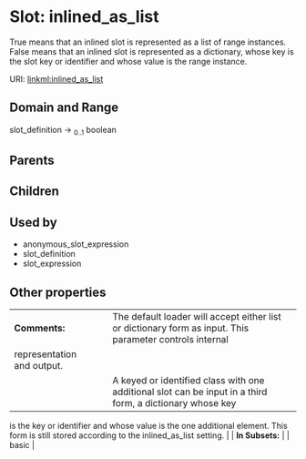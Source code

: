 
# Slot: inlined_as_list


True means that an inlined slot is represented as a list of range instances.  False means that an inlined slot is represented as a dictionary, whose key is the slot key or identifier and whose value is the range instance.

URI: [linkml:inlined_as_list](https://w3id.org/linkml/inlined_as_list)


## Domain and Range

slot_definition &#8594;  <sub>0..1</sub> boolean

## Parents


## Children


## Used by

 * anonymous_slot_expression
 * slot_definition
 * slot_expression

## Other properties

|  |  |  |
| --- | --- | --- |
| **Comments:** | | The default loader will accept either list or dictionary form as input.  This parameter controls internal
representation and output. |
|  | | A keyed or identified class with one additional slot can be input in a third form, a dictionary whose key
is the key or identifier and whose value is the one additional element.  This form is still stored according
to the inlined_as_list setting. |
| **In Subsets:** | | basic |

